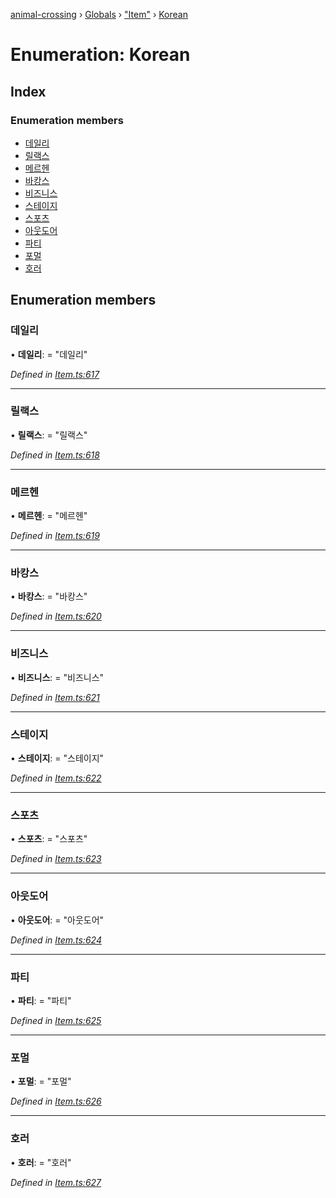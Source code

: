 [animal-crossing](../README.md) › [Globals](../globals.md) › ["Item"](../modules/_item_.md) › [Korean](_item_.korean.md)

# Enumeration: Korean

## Index

### Enumeration members

* [데일리](_item_.korean.md#데일리)
* [릴랙스](_item_.korean.md#릴랙스)
* [메르헨](_item_.korean.md#메르헨)
* [바캉스](_item_.korean.md#바캉스)
* [비즈니스](_item_.korean.md#비즈니스)
* [스테이지](_item_.korean.md#스테이지)
* [스포츠](_item_.korean.md#스포츠)
* [아웃도어](_item_.korean.md#아웃도어)
* [파티](_item_.korean.md#파티)
* [포멀](_item_.korean.md#포멀)
* [호러](_item_.korean.md#호러)

## Enumeration members

###  데일리

• **데일리**: = "데일리"

*Defined in [Item.ts:617](https://github.com/Norviah/animal-crossing/blob/d0e2651/module/types/Item.ts#L617)*

___

###  릴랙스

• **릴랙스**: = "릴랙스"

*Defined in [Item.ts:618](https://github.com/Norviah/animal-crossing/blob/d0e2651/module/types/Item.ts#L618)*

___

###  메르헨

• **메르헨**: = "메르헨"

*Defined in [Item.ts:619](https://github.com/Norviah/animal-crossing/blob/d0e2651/module/types/Item.ts#L619)*

___

###  바캉스

• **바캉스**: = "바캉스"

*Defined in [Item.ts:620](https://github.com/Norviah/animal-crossing/blob/d0e2651/module/types/Item.ts#L620)*

___

###  비즈니스

• **비즈니스**: = "비즈니스"

*Defined in [Item.ts:621](https://github.com/Norviah/animal-crossing/blob/d0e2651/module/types/Item.ts#L621)*

___

###  스테이지

• **스테이지**: = "스테이지"

*Defined in [Item.ts:622](https://github.com/Norviah/animal-crossing/blob/d0e2651/module/types/Item.ts#L622)*

___

###  스포츠

• **스포츠**: = "스포츠"

*Defined in [Item.ts:623](https://github.com/Norviah/animal-crossing/blob/d0e2651/module/types/Item.ts#L623)*

___

###  아웃도어

• **아웃도어**: = "아웃도어"

*Defined in [Item.ts:624](https://github.com/Norviah/animal-crossing/blob/d0e2651/module/types/Item.ts#L624)*

___

###  파티

• **파티**: = "파티"

*Defined in [Item.ts:625](https://github.com/Norviah/animal-crossing/blob/d0e2651/module/types/Item.ts#L625)*

___

###  포멀

• **포멀**: = "포멀"

*Defined in [Item.ts:626](https://github.com/Norviah/animal-crossing/blob/d0e2651/module/types/Item.ts#L626)*

___

###  호러

• **호러**: = "호러"

*Defined in [Item.ts:627](https://github.com/Norviah/animal-crossing/blob/d0e2651/module/types/Item.ts#L627)*
